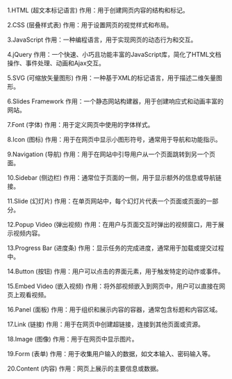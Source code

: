 <!--周英编写-->
1.HTML (超文本标记语言)
作用：用于创建网页内容的结构和标记。

2.CSS (层叠样式表)
作用：用于设置网页的视觉样式和布局。

3.JavaScript
作用：一种编程语言，用于实现网页的动态行为和交互。

4.jQuery
作用：一个快速、小巧且功能丰富的JavaScript库，简化了HTML文档操作、事件处理、动画和Ajax交互。

5.SVG (可缩放矢量图形)
作用：一种基于XML的标记语言，用于描述二维矢量图形。

6.Slides Framework
作用：一个静态网站构建器，用于创建响应式和动画丰富的网站。

7.Font (字体)
作用：用于定义网页中使用的字体样式。

8.Icon (图标)
作用：用于在网页中显示小图形符号，通常用于导航和功能指示。

9.Navigation (导航)
作用：用于在网站中引导用户从一个页面跳转到另一个页面。

10.Sidebar (侧边栏)
作用：通常位于页面的一侧，用于显示额外的信息或导航链接。

11.Slide (幻灯片)
作用：在单页网站中，每个幻灯片代表一个页面或页面的一部分。

12.Popup Video (弹出视频)
作用：在用户与页面交互时弹出的视频窗口，用于展示视频内容。

13.Progress Bar (进度条)
作用：显示任务的完成进度，通常用于加载或提交过程中。

14.Button (按钮)
作用：用户可以点击的界面元素，用于触发特定的动作或事件。

15.Embed Video (嵌入视频)
作用：将外部视频嵌入到网页中，用户可以直接在网页上观看视频。

16.Panel (面板)
作用：用于组织和展示内容的容器，通常包含标题和内容区域。

17.Link (链接)
作用：用于在网页中创建超链接，连接到其他页面或资源。

18.Image (图像)
作用：用于在网页中显示图片。

19.Form (表单)
作用：用于收集用户输入的数据，如文本输入、密码输入等。

20.Content (内容)
 作用：网页上展示的主要信息或数据。
